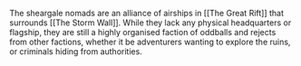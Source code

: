 The sheargale nomads are an alliance of airships in [[The Great Rift]] that surrounds [[The Storm Wall]]. While they lack any physical headquarters or flagship, they are still a highly organised faction of oddballs and rejects from other factions, whether it be adventurers wanting to explore the ruins, or criminals hiding from authorities.

